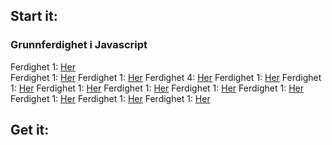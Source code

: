 ## Start it: ##

### Grunnferdighet i Javascript ###
Ferdighet 1: [Her](https://thorabc.github.io/Leksjoner/Ferdighet%201.html)<br/>
Ferdighet 1: [Her](https://thorabc.github.io/Leksjoner/)
Ferdighet 1: [Her](https://thorabc.github.io/Leksjoner/)
Ferdighet 4: [Her](https://thorabc.github.io/Leksjoner/Ferdighet%204.html)
Ferdighet 1: [Her](https://thorabc.github.io/Leksjoner/)
Ferdighet 1: [Her](https://thorabc.github.io/Leksjoner/)
Ferdighet 1: [Her](https://thorabc.github.io/Leksjoner/)
Ferdighet 1: [Her](https://thorabc.github.io/Leksjoner/)
Ferdighet 1: [Her](https://thorabc.github.io/Leksjoner/)
Ferdighet 1: [Her](https://thorabc.github.io/Leksjoner/)
Ferdighet 1: [Her](https://thorabc.github.io/Leksjoner/)
Ferdighet 1: [Her](https://thorabc.github.io/Leksjoner/)
Ferdighet 1: [Her](https://thorabc.github.io/Leksjoner/)


## Get it: ##

